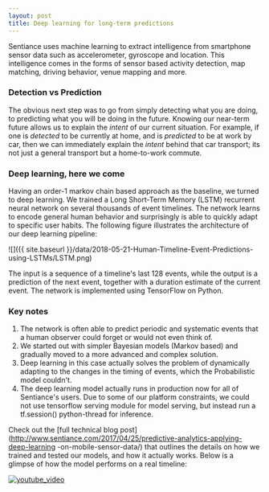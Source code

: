```yaml
---
layout: post
title: Deep learning for long-term predictions
---
```


Sentiance uses machine learning to extract intelligence from smartphone sensor data such as accelerometer, gyroscope and 
location. This intelligence comes in the forms of sensor based activity detection, map matching, driving behavior, venue 
mapping and more.

### Detection vs Prediction

The obvious next step was to go from simply detecting what you are doing, to predicting what you will be doing in the future. 
Knowing our near-term future allows us to explain the _intent_ of our current situation. For example, if one is *detected* to be
currently at home, and is *predicted* to be at work by car, then we can immediately explain the _intent_ behind that car transport; 
its not just a general transport but a home-to-work commute.

### Deep learning, here we come

Having an order-1 markov chain based approach as the baseline, we turned to deep learning. We trained a Long Short-Term Memory 
(LSTM) recurrent neural network on several thousands of event timelines. The network learns to encode general human behavior 
and surprisingly is able to quickly adapt to specific user habits. The following figure illustrates the architecture of our 
deep learning pipeline: 

![]({{ site.baseurl }}/data/2018-05-21-Human-Timeline-Event-Predictions-using-LSTMs/LSTM.png)

The input is a sequence of a timeline's last 128 events, while the output is a prediction of the next event, together with a 
duration estimate of the current event. The network is implemented using TensorFlow on Python.

### Key notes

1. The network is often able to predict periodic and systematic events that a human observer could forget or would not even 
think of. 
2. We started out with simpler Bayesian models (Markov based) and gradually moved to a more advanced and complex solution.
3. Deep learning in this case actually solves the problem of dynamically adapting to the changes in the timing of events,
which the Probabilistic model couldn't.
4. The deep learning model actually runs in production now for all of Sentiance's users. Due to some of our platform
constraints, we could not use tensorflow serving module for model serving, but instead run a tf.session() python-thread for 
inference.

Check out the [full technical blog post](http://www.sentiance.com/2017/04/25/predictive-analytics-applying-deep-learning
-on-mobile-sensor-data/) that outlines the details on how we trained and tested our models, and how it actually works. Below 
is a glimpse of how the model performs on a real timeline:

[![youtube_video](https://img.youtube.com/vi/ayPvFtAIOjI/0.jpg)](https://www.youtube.com/watch?v=ayPvFtAIOjI)
